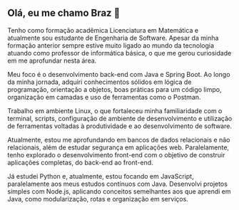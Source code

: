 ## Olá, eu me chamo Braz 👋

Tenho como formação acadêmica Licenciatura em Matemática e atualmente sou estudante de Engenharia de Software.
Apesar da minha formação anterior sempre estive muito ligado ao mundo da tecnologia atuando como professor de informática básica, o que me gerou curiosidade em me aprofundar nesta área.

Meu foco é o desenvolvimento back-end com Java e Spring Boot. Ao longo da minha jornada, adquiri conhecimentos sólidos em lógica de programação, orientação a objetos, boas práticas para um código limpo, organização em camadas e uso de ferramentas como o Postman.

Trabalho em ambiente Linux, o que fortaleceu minha familiaridade com o terminal, scripts, configuração de ambiente de desenvolvimento e utilização de ferramentas voltadas à produtividade e ao desenvolvimento de software.

Atualmente, estou me aprofundando em bancos de dados relacionais e não relacionais, além de estudar segurança em aplicações web. Paralelamente, tenho explorado o desenvolvimento front-end com o objetivo de construir aplicações completas, do back-end ao front-end.

Já estudei Python e, atualmente, estou focando em JavaScript, paralelamente aos meus estudos contínuos com Java. Desenvolvi projetos simples com Node.js, aplicando conceitos semelhantes aos que aprendi em Java, como modularização, rotas e organização em serviços.
<!--
**bdarantes/bdarantes** is a ✨ _special_ ✨ repository because its `README.md` (this file) appears on your GitHub profile.

Here are some ideas to get you started:

- 🔭 I’m currently working on ...
- 🌱 I’m currently learning ...
- 👯 I’m looking to collaborate on ...
- 🤔 I’m looking for help with ...
- 💬 Ask me about ...
- 📫 How to reach me: ...
- 😄 Pronouns: ...
- ⚡ Fun fact: ...
-->
